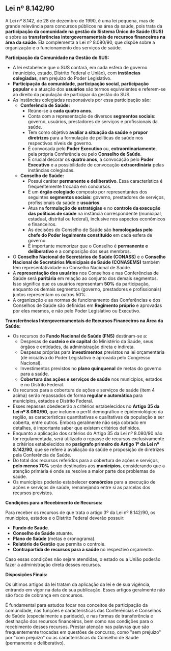 ## Lei nº 8.142/90


A Lei nº 8.142, de 28 de dezembro de 1990, é uma lei pequena, mas de grande relevância para concursos públicos na área da saúde, pois trata da **participação da comunidade na gestão do Sistema Único de Saúde (SUS)** e sobre as **transferências intergovernamentais de recursos financeiros na área da saúde**. Ela complementa a Lei nº 8.080/90, que dispõe sobre a organização e o funcionamento dos serviços de saúde.

**Participação da Comunidade na Gestão do SUS:**

*   A lei estabelece que o SUS contará, em cada esfera de governo (município, estado, Distrito Federal e União), com **instâncias colegiadas**, sem prejuízo do Poder Legislativo.
*   **Participação da comunidade**, **participação social**, **participação popular** e a atuação dos **usuários** são termos equivalentes e referem-se ao direito da população de participar da gestão do SUS.
*   As instâncias colegiadas responsáveis por essa participação são:
    *   **Conferência de Saúde:**
        *   Reúne-se a **cada quatro anos**.
        *   Conta com a representação de diversos **segmentos sociais**: governo, usuários, prestadores de serviços e profissionais da saúde.
        *   Tem como objetivo **avaliar a situação da saúde** e **propor diretrizes** para a formulação de políticas de saúde nos respectivos níveis de governo.
        *   É convocada pelo **Poder Executivo** ou, **extraordinariamente**, pela própria Conferência ou pelo **Conselho de Saúde**.
        *   É crucial decorar os **quatro anos**, a convocação pelo **Poder Executivo** e a possibilidade de convocação **extraordinária** pelas instâncias colegiadas.
    *   **Conselho de Saúde:**
        *   Possui caráter **permanente e deliberativo**. Essa característica é frequentemente trocada em concursos.
        *   É um **órgão colegiado** composto por representantes dos seguintes **segmentos sociais**: governo, prestadores de serviços, profissionais da saúde e **usuários**.
        *   Atua na **formulação de estratégias** e no **controle da execução das políticas de saúde** na instância correspondente (municipal, estadual, distrital ou federal), inclusive nos aspectos econômicos e financeiros.
        *   As decisões do Conselho de Saúde são **homologadas pelo chefe do Poder legalmente constituído** em cada esfera de governo.
        *   É importante memorizar que o Conselho é **permanente e deliberativo** e a composição dos seus membros.
*   O **Conselho Nacional de Secretários de Saúde (CONASS)** e o **Conselho Nacional de Secretários Municipais de Saúde (CONASEMS)** também têm representatividade no Conselho Nacional de Saúde.
*   A **representação dos usuários** nos Conselhos e nas Conferências de Saúde será **paritária** em relação ao conjunto dos demais segmentos. Isso significa que os usuários representam **50%** da participação, enquanto os demais segmentos (governo, prestadores e profissionais) juntos representam os outros 50%.
*   A organização e as normas de funcionamento das Conferências e dos Conselhos de Saúde são definidas em **Regimento próprio** e aprovadas por eles mesmos, e não pelo Poder Legislativo ou Executivo.

**Transferências Intergovernamentais de Recursos Financeiros na Área da Saúde:**

*   Os recursos do **Fundo Nacional de Saúde (FNS)** destinam-se a:
    *   Despesas de **custeio e de capital** do Ministério da Saúde, seus órgãos e entidades, da administração direta e indireta.
    *   Despesas próprias para **investimentos** previstos na lei orçamentária (de iniciativa do Poder Legislativo e aprovada pelo Congresso Nacional).
    *   Investimentos previstos no **plano quinquenal** de metas do governo para a saúde.
    *   **Cobertura das ações e serviços de saúde** nos municípios, estados e no Distrito Federal.
*   Os recursos para a cobertura de ações e serviços de saúde (item 4 acima) serão repassados de forma **regular e automática** para municípios, estados e Distrito Federal.
*   Esses repasses obedecerão a critérios estabelecidos no **Artigo 35 da Lei nº 8.080/90**, que incluem o perfil demográfico e epidemiológico da região, as características quantitativas e qualitativas da população a ser coberta, entre outros. Embora geralmente não seja cobrado em detalhes, é importante saber que existem critérios definidos.
*   Enquanto a aplicação dos critérios do Artigo 35 da Lei nº 8.080/90 não for regulamentada, será utilizado o repasse de recursos exclusivamente a critérios estabelecidos no **parágrafo primeiro do Artigo 1º da Lei nº 8.142/90**, que se refere à avaliação da saúde e proposição de diretrizes pela Conferência de Saúde.
*   Do total dos recursos referidos para a cobertura de ações e serviços, **pelo menos 70%** serão destinados aos **municípios**, considerando que a atenção primária é onde se resolve a maior parte dos problemas de saúde.
*   Os municípios poderão estabelecer **consórcios** para a execução de ações e serviços de saúde, remanejando entre si as parcelas dos recursos previstos.

**Condições para o Recebimento de Recursos:**

Para receber os recursos de que trata o artigo 3º da Lei nº 8.142/90, os municípios, estados e o Distrito Federal deverão possuir:

*   **Fundo de Saúde**.
*   **Conselho de Saúde** atuante.
*   **Plano de Saúde** (metas e cronograma).
*   **Relatório de Gestão** que permita o controle.
*   **Contrapartida de recursos para a saúde** no respectivo orçamento.

Caso essas condições não sejam atendidas, o estado ou a União poderão fazer a administração direta desses recursos.

**Disposições Finais:**

Os últimos artigos da lei tratam da aplicação da lei e de sua vigência, entrando em vigor na data de sua publicação. Esses artigos geralmente não são foco de cobrança em concursos.

É fundamental para estudos focar nos conceitos de participação da comunidade, nas funções e características das Conferências e Conselhos de Saúde (especialmente a paridade), e nas formas de transferência e destinação dos recursos financeiros, bem como nas condições para o recebimento desses recursos. Prestar atenção nas palavras que são frequentemente trocadas em questões de concurso, como "sem prejuízo" por "com prejuízo" ou as características do Conselho de Saúde (permanente e deliberativo).
